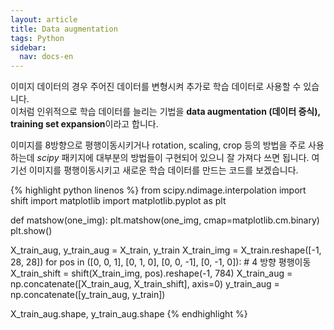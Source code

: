```yaml
---
layout: article
title: Data augmentation
tags: Python
sidebar:
  nav: docs-en
---
```


이미지 데이터의 경우 주어진 데이터를 변형시켜 추가로 학습 데이터로 사용할 수 있습니다. <br>
이처럼 인위적으로 학습 데이터를 늘리는 기법을 **data augmentation (데이터 증식), training set expansion**이라고 합니다. <br>

이미지를 8방향으로 평행이동시키거나 rotation, scaling, crop 등의 방법을 주로 사용하는데 *scipy* 패키지에 대부분의 방법들이 구현되어 있으니 잘 가져다 쓰면 됩니다. 여기선 이미지를 평행이동시키고 새로운 학습 데이터를 만드는 코드를 보겠습니다. <br>


{% highlight python linenos %}
from scipy.ndimage.interpolation import shift
import matplotlib
import matplotlib.pyplot as plt

def matshow(one_img):
    plt.matshow(one_img, cmap=matplotlib.cm.binary)
    plt.show()

X_train_aug, y_train_aug = X_train, y_train
X_train_img = X_train.reshape([-1, 28, 28])
for pos in ([0, 0, 1], [0, 1, 0], [0, 0, -1], [0, -1, 0]):  # 4 방향 평행이동
    X_train_shift = shift(X_train_img, pos).reshape(-1, 784)
    X_train_aug = np.concatenate([X_train_aug, X_train_shift], axis=0)
    y_train_aug = np.concatenate([y_train_aug, y_train])

X_train_aug.shape, y_train_aug.shape
{% endhighlight %}
